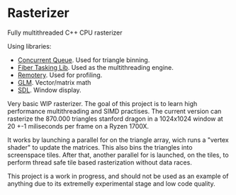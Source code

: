 # Rasterizer
Fully multithreaded C++ CPU rasterizer

Using libraries: 
* [Concurrent Queue](https://github.com/cameron314/concurrentqueue). Used for triangle binning.
* [Fiber Tasking Lib](https://github.com/RichieSams/FiberTaskingLib). Used as the multithreading engine.
* [Remotery](https://github.com/Celtoys/Remotery). Used for profiling.
* [GLM](https://glm.g-truc.net/0.9.9/index.html). Vector/matrix math
* [SDL](https://www.libsdl.org/). Window display.

Very basic WIP rasterizer. The goal of this project is to learn high performance multithreading and SIMD practises.
The current version can rasterize the 870.000 triangles stanford dragon in a 1024x1024 window at 20 +-1 miliseconds per frame on a Ryzen 1700X.

It works by launching a parallel for on the triangle array, wich runs a "vertex shader" to update the matrices. This also bins the triangles into screenspace tiles.
After that, another parallel for is launched, on the tiles, to perform thread safe tile based rasterization without data races.

This project is a work in progress, and should not be used as an example of anything due to its extremelly experimental stage and low code quality.
